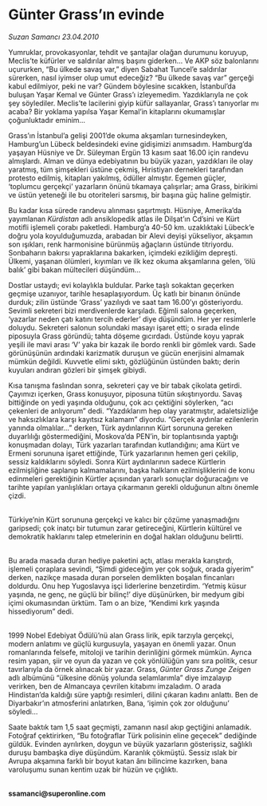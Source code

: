 # Günter Grass’ın evinde

*Suzan Samancı 23.04.2010*

<div class="yazi"><p>Yumruklar, provokasyonlar, tehdit ve şantajlar olağan durumunu koruyup, Meclis’te küfürler ve saldırılar almış başını giderken... Ve AKP söz balonlarını uçururken, “Bu ülkede savaş var,” diyen Sabahat Tuncel’e saldırılar sürerken, nasıl iyimser olup umut edeceğiz? “Bu ülkede savaş var” gerçeği kabul edilmiyor, peki ne var? Gündem böylesine sıcakken, İstanbul’da buluşan Yaşar Kemal ve Günter Grass’ı izleyemedim. Yazdıklarıyla ne çok şey söylediler. Meclis’te lacilerini giyip küfür sallayanlar, Grass’ı tanıyorlar mı acaba? Bir yoklama yapılsa Yaşar Kemal’in kitaplarını okumamışlar çoğunluktadır eminim... </p>
<p>Grass’ın İstanbul’a gelişi 2001’de okuma akşamları turnesindeyken, Hamburg’un Lübeck beldesindeki evine gidişimizi anımsadım. Hamburg’da yaşayan Hüsniye ve Dr. Süleyman Ergün 13 kasım saat 16.00 için randevu almışlardı. Alman ve dünya edebiyatının bu büyük yazarı, yazdıkları ile olay yaratmış, tüm şimşekleri üstüne çekmiş, Hıristiyan dernekleri tarafından protesto edilmiş, kitapları yakılmış, ödüller almıştır. Egemen güçler, ‘toplumcu gerçekçi’ yazarların önünü tıkamaya çalışırlar; ama Grass, birikimi ve üstün yeteneği ile bu otoriteleri sarsmış, bir başına güç haline gelmiştir.</p>
<p>Bu kadar kısa sürede randevu alınması şaşırtmıştı. Hüsniye, Amerika’da yayımlanan <i>Kürdistan</i> adlı ansiklopedik atlas ile Dilşat’ın Cd’sini ve Kürt motifli işlemeli çorabı paketledi. Hamburg’a 40-50 km. uzaklıktaki Lübeck’e doğru yola koyulduğumuzda, arabadan bir Alevi deyişi yükseliyor, akşamın son ışıkları, renk harmonisine bürünmüş ağaçların üstünde titriyordu. Sonbaharın bakırsı yapraklarına bakarken, içimdeki ezikliğim depreşti. Ülkemi, yaşanan ölümleri, kıyımları ve ilk kez okuma akşamlarına gelen, ‘ölü balık’ gibi bakan mültecileri düşündüm...</p>
<p>Dostlar ustaydı; evi kolaylıkla buldular. Parke taşlı sokaktan geçerken geçmişe uzanıyor, tarihle hesaplaşıyordum. Üç katlı bir binanın önünde durduk; zilin üstünde ‘Grass’ yazılıydı ve saat tam 16.00’yı gösteriyordu. Sevimli sekreteri bizi merdivenlerde karşıladı. Eğimli salona geçerken, ‘yazarlar neden çatı katını tercih ederler’ diye düşündüm. Her yer resimlerle doluydu. Sekreteri salonun solundaki masayı işaret etti; o sırada elinde piposuyla Grass göründü; tahta döşeme gıcırdadı. Üstünde koyu yaprak yeşili ile mavi arası ‘V’ yaka bir kazak ile bordo renkli bir gömlek vardı. Sade görünüşünün ardındaki karizmatik duruşun ve gücün enerjisini almamak mümkün değildi. Kuvvetle elimi sıktı, gözlüğünün üstünden baktı; derin kuyuları andıran gözleri bir şimşek gibiydi.</p>
<p>Kısa tanışma faslından sonra, sekreteri çay ve bir tabak çikolata getirdi. Çayımızı içerken, Grass konuşuyor, piposuna tütün sıkıştırıyordu. Savaş bittiğinde on yedi yaşında olduğunu, çok acı çektiğini söylerken, “acı çekenleri de anlıyorum” dedi. “Yazdıklarım hep olay yaratmıştır, adaletsizliğe ve haksızlıklara karşı kayıtsız kalamam” diyordu. “Gerçek aydınlar ezilenlerin yanında olmalılar...” derken, Türk aydınlarının Kürt sorununa gereken duyarlılığı göstermediğini, Moskova’da PEN’in, bir toplantısında yaptığı konuşmadan dolayı, Türk yazarları tarafından kutlandığını; ama Kürt ve Ermeni sorununa işaret ettiğinde, Türk yazarlarının hemen geri çekilip, sessiz kaldıklarını söyledi. Sonra Kürt aydınlarının sadece Kürtlerin ezilmişliğine saplanıp kalmamalarını, başka halkların ezilmişliklerini de konu edinmeleri gerektiğinin Kürtler açısından yararlı sonuçlar doğuracağını ve tarihte yapılan yanlışlıkları ortaya çıkarmanın gerekli olduğunun altını önemle çizdi.</p>
<p> <br/>Türkiye’nin Kürt sorununa gerçekçi ve kalıcı bir çözüme yanaşmadığını garipsedi; çok inatçı bir tutumun zarar getireceğini, Kürtlerin kültürel ve demokratik haklarını talep etmelerinin en doğal hakları olduğunu belirtti.</p>
<p> <br/>Bu arada masada duran hediye paketini açtı, atlası merakla karıştırdı, işlemeli çoraplara sevindi, “Şimdi gideceğim yer çok soğuk, orada giyerim” derken, nazikçe masada duran porselen demlikten boşalan fincanları doldurdu. Onu hep Yugoslavya işçi liderlerine benzetirdim. ‘Yetmiş küsur yaşında, ne genç, ne güçlü bir bilinç!’ diye düşünürken, bir medyum gibi içimi okumasından ürktüm. Tam o an bize, “Kendimi kırk yaşında hissediyorum” dedi.</p>
<p> <br/>1999 Nobel Edebiyat Ödülü’nü alan Grass lirik, epik tarzıyla gerçekçi, modern anlatımı ve güçlü kurgusuyla, yaşayan en önemli yazar. Onun romanlarında felsefe, mitoloji ve tarihin derinliğini görmek mümkün. Ayrıca resim yapan, şiir ve oyun da yazan ve çok yönlülüğün yanı sıra politik, cesur tavırlarıyla da örnek alınacak bir yazar. Grass, <i>Günter Grass Zunge Zeigen</i> adlı albümünü “ülkesine dönüş yolunda selamlarımla” diye imzalayıp verirken, ben de Almancaya çevrilen kitabımı imzaladım. O arada Hindistan’da kaldığı süre yaptığı resimleri, dilini çıkaran kadını anlattı. Ben de Diyarbakır’ın atmosferini anlatırken, Bana, ‘işimin çok zor olduğunu’ söyledi...</p>
<p>Saate baktık tam 1,5 saat geçmişti, zamanın nasıl akıp geçtiğini anlamadık. Fotoğraf çektirirken, “Bu fotoğraflar Türk polisinin eline geçecek” dediğinde güldük. Evinden ayrılırken, doygun ve büyük yazarların gösterişsiz, sağlıklı duruşu bambaşka diye düşündüm. Karanlık çökmüştü. Sessiz ıslak bir Avrupa akşamına farklı bir boyut katan ânı bilincime kazırken, bana varoluşumu sunan kentim uzak bir hüzün ve çığlıktı. </p>
<p><b><br/>ssamanci@superonline.com</b></p></div>
